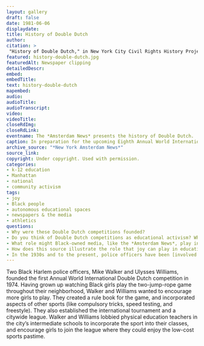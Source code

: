 ```yaml
--- 
layout: gallery
draft: false
date: 1981-06-06
displaydate: 
title: History of Double Dutch
author: 
citation: >
 "History of Double Dutch," in New York City Civil Rights History Project, Accessed: [Month Day, Year], https://nyccivilrightshistory.org/gallery/history-double-dutch.
featured: history-double-dutch.jpg
featuredAlt: Newspaper clipping
detailedDescr: 
embed: 
embedTitle: 
text: history-double-dutch
mapembed: 
audio: 
audioTitle: 
audioTranscript: 
video: 
videoTitle: 
closeRdImg: 
closeRdLink: 
eventname: The *Amsterdam News* presents the history of Double Dutch.
caption: In preparation for the upcoming Eighth Annual World International Double Dutch Tournament, New York’s oldest Black-owned newspaper, the *Amsterdam News*, explained the history of the game.
archive_source: "*New York Amsterdam News*"
source_link: 
copyright: Under copyright. Used with permission. 
categories: 
- k-12 education
- Manhattan
- national
- community activism
tags: 
- joy
- Black people
- autonomous educational spaces
- newspapers & the media
- athletics
questions: 
- Why were these Double Dutch competitions founded? 
- Do you think of Double Dutch competitions as educational activism? Why or why not? 
- What role might Black-owned media, like the *Amsterdam News*, play in the promotion and success of Black education activism?
- How does this source illustrate the role that joy can play in education activism? 
- In the 1930s and to the present, police officers have been [involved in childrens’ recreation through the Police Athletic League](https://www.processhistory.org/brooks-nypd-athletic-league/). What are your thoughts about police connecting with children through sports?
--- 
```


Two Black Harlem police officers, Mike Walker and Ulysses Williams, founded the first Annual World International Double Dutch competition in 1974. Having grown up watching Black girls play the two-jump-rope game throughout their neighborhood, Walker and Williams wanted to encourage more girls to play. They created a rule book for the game, and incorporated aspects of other sports (like compulsory tricks, speed testing, and freestyle). They also established the international tournament and a citywide league. Walker and Williams lobbied physical education teachers in the city’s intermediate schools to incorporate the sport into their classes, and encourage girls to join the league where they could enjoy the low-cost sports pastime.
